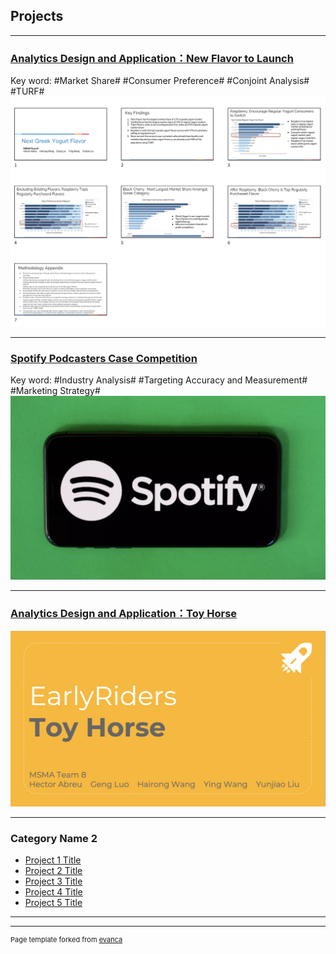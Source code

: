 ##  Projects

---

### [Analytics Design and Application：New Flavor to Launch](/sample_page)
Key word: #Market Share#  #Consumer Preference#  #Conjoint Analysis#  #TURF#
<img src="images/Screen Shot 2020-02-15 at 02.22.00.png?raw=true"/>

---
### [Spotify Podcasters Case Competition](/pdf/SMA.pdf)
Key word: #Industry Analysis#  #Targeting Accuracy and Measurement#  #Marketing Strategy#  
<img src="images/spotifylogo.png?raw=true"/>

---
### [Analytics Design and Application：Toy Horse](/Yogurt-Project-Team8.html)
<img src="images/Toyhorse.png?raw=true"/>

---

### Category Name 2

- [Project 1 Title](http://example.com/)
- [Project 2 Title](http://example.com/)
- [Project 3 Title](http://example.com/)
- [Project 4 Title](http://example.com/)
- [Project 5 Title](http://example.com/)

---




---
<p style="font-size:11px">Page template forked from <a href="https://github.com/evanca/quick-portfolio">evanca</a></p>
<!-- Remove above link if you don't want to attibute -->
